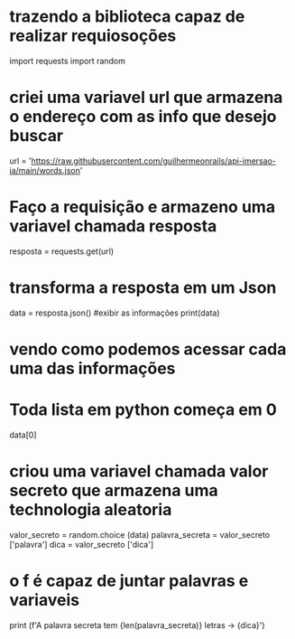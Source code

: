 # trazendo a biblioteca capaz de realizar requiosoções
import requests
import random

# criei uma variavel url que armazena o endereço com as info que desejo buscar
url = 'https://raw.githubusercontent.com/guilhermeonrails/api-imersao-ia/main/words.json'
# Faço a requisição e armazeno uma variavel chamada resposta 
resposta = requests.get(url)
# transforma a resposta em um Json
data = resposta.json()
#exibir as informações 
print(data)
# vendo como podemos acessar cada uma das informações 
# Toda lista em python começa em 0
data[0]
# criou uma variavel chamada valor secreto que armazena uma technologia aleatoria 
valor_secreto = random.choice (data)
palavra_secreta = valor_secreto ['palavra']
dica = valor_secreto ['dica']
# o f é capaz de juntar palavras e variaveis
print (f'A palavra secreta tem {len(palavra_secreta)} letras -> {dica}')
